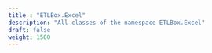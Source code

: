 ```yaml
---
title : "ETLBox.Excel"
description: "All classes of the namespace ETLBox.Excel"
draft: false
weight: 1500
---
```

